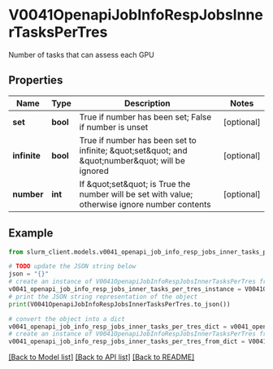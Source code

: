 # V0041OpenapiJobInfoRespJobsInnerTasksPerTres

Number of tasks that can assess each GPU

## Properties

Name | Type | Description | Notes
------------ | ------------- | ------------- | -------------
**set** | **bool** | True if number has been set; False if number is unset | [optional] 
**infinite** | **bool** | True if number has been set to infinite; \&quot;set\&quot; and \&quot;number\&quot; will be ignored | [optional] 
**number** | **int** | If \&quot;set\&quot; is True the number will be set with value; otherwise ignore number contents | [optional] 

## Example

```python
from slurm_client.models.v0041_openapi_job_info_resp_jobs_inner_tasks_per_tres import V0041OpenapiJobInfoRespJobsInnerTasksPerTres

# TODO update the JSON string below
json = "{}"
# create an instance of V0041OpenapiJobInfoRespJobsInnerTasksPerTres from a JSON string
v0041_openapi_job_info_resp_jobs_inner_tasks_per_tres_instance = V0041OpenapiJobInfoRespJobsInnerTasksPerTres.from_json(json)
# print the JSON string representation of the object
print(V0041OpenapiJobInfoRespJobsInnerTasksPerTres.to_json())

# convert the object into a dict
v0041_openapi_job_info_resp_jobs_inner_tasks_per_tres_dict = v0041_openapi_job_info_resp_jobs_inner_tasks_per_tres_instance.to_dict()
# create an instance of V0041OpenapiJobInfoRespJobsInnerTasksPerTres from a dict
v0041_openapi_job_info_resp_jobs_inner_tasks_per_tres_from_dict = V0041OpenapiJobInfoRespJobsInnerTasksPerTres.from_dict(v0041_openapi_job_info_resp_jobs_inner_tasks_per_tres_dict)
```
[[Back to Model list]](../README.md#documentation-for-models) [[Back to API list]](../README.md#documentation-for-api-endpoints) [[Back to README]](../README.md)


